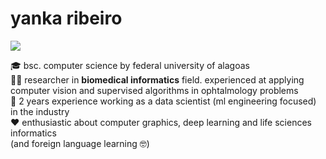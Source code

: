 <!-- <img align='right' src="https://github-readme-stats.vercel.app/api/top-langs/?username=yrribeiro&theme=dark&langs_count=8&layout=compact)](https://github.com/anuraghazra/github-readme-stats"> -->

# yanka ribeiro
<a><a href="https://www.linkedin.com/in/yanka-ribeiro/"><img src="https://img.shields.io/badge/linkedin-%230077B5.svg?&logo=linkedin&logoColor=white"/></a>
<p>
  
🎓 bsc. computer science by federal university of alagoas<br>
👨‍💻 researcher in <b>biomedical informatics</b> field. experienced at applying computer vision and supervised algorithms in ophtalmology problems</b><br> 
💼 2 years experience working as a data scientist (ml engineering focused) in the industry<br>
❤ enthusiastic about computer graphics, deep learning and life sciences informatics<br> (and foreign language learning 🤓)
</p>
